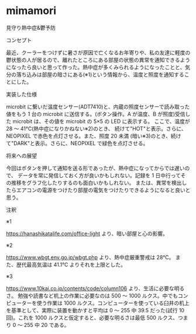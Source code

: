 # mimamori

見守り熱中症&鬱予防


コンセプト

最近、クーラーをつけずに暑さが原因で亡くなるお年寄りや、私の友達に軽度の鬱状態の人が居るので、離れたところにある部屋の状態の異常を通知できるようになったら良いと思って作った。熱中症が多くみられるようになったことと、気分の落ち込みは部屋の暗さにある(※1)という情報から、温度と照度を通知することにした。


実装した仕様

microbit に繋いだ温度センサー(ADT7410)と、内蔵の照度センサーで読み取った値をもう 1 台の microbit に送信する。(ボタン操作。A が温度、B が照度)受信した microbit は、その値を microbit の 5×5 の LED に表示する。
ここで、温度が 28 ～ 41℃(熱中症になりかねない※2)のとき、 続けて"HOT"と表示。さらに、NEOPIXEL で赤色を点灯させる。また、照度 20 未満 (暗い※3)のとき、続けて"DARK"と表示。さらに、NEOPIXEL で緑色を点灯させる。


将来への展望

今回はポタンを押して通知を送る形であったが、熱中症になってからでは遅いので、 データを常に発信しておく方が良いかもしれない。記録を 1 日中行ってその推移をグラフ化したりするのも面白いかもしれない。 または、異常を検出したらエアコンの電源をつけたり部屋の電気をつけたりできるようになると良いと思う。


注釈

※1

https://hanashikatalife.com/office-light より、暗い部屋と心の影響。

※2

https://www.wbgt.env.go.jp/wbgt.php より、熱中症厳重警戒は 28℃。
また、歴代最高気温は 41.1℃ よりそれを上限とした。

※3

https://www.10kai.co.jp/contents/code/column106 より、生活に必要な明るさ。
勉強や読書など机上の作業に必要なのは 500 ～ 1000 ルクス。中でもコンピューターを使う作業は 1000 ルクス。コンピューターを使っている臼井の机上を基準として、実際に装置を動かすと平均は 0 ～ 255 中 39.5 だった(試行 10 回)。これを 1000 ルクスと仮定すると、必要な明るさは最低 500 ルクス、つまり 0 ～ 255 中 20 である。
